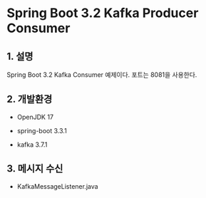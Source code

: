# Spring Boot 3.2 Kafka Producer Consumer

## 1. 설명
Spring Boot 3.2 Kafka Consumer 예제이다. 포트는 8081을 사용한다.

## 2. 개발환경

* OpenJDK 17

* spring-boot 3.3.1

* kafka 3.7.1

## 3. 메시지 수신

* KafkaMessageListener.java
